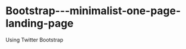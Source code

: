 Bootstrap---minimalist-one-page-landing-page
============================================

Using Twitter Bootstrap
